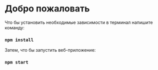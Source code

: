 # Добро пожаловать

Что бы установить необходимые зависимости в терминал напишите команду:
###  `npm install`

Затем, что бы запустить веб-приложение:

### `npm start`
